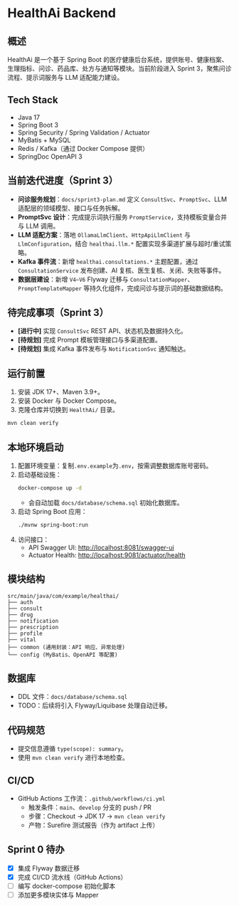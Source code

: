 # HealthAi Backend

## 概述
HealthAi 是一个基于 Spring Boot 的医疗健康后台系统，提供账号、健康档案、生理指标、问诊、药品库、处方与通知等模块。当前阶段进入 Sprint 3，聚焦问诊流程、提示词服务与 LLM 适配能力建设。

## Tech Stack
- Java 17
- Spring Boot 3
- Spring Security / Spring Validation / Actuator
- MyBatis + MySQL
- Redis / Kafka（通过 Docker Compose 提供）
- SpringDoc OpenAPI 3

## 当前迭代进度（Sprint 3）
- **问诊服务规划**：`docs/sprint3-plan.md` 定义 `ConsultSvc`、`PromptSvc`、LLM 适配层的领域模型、接口与任务拆解。
- **PromptSvc 设计**：完成提示词执行服务 `PromptService`，支持模板变量合并与 LLM 调用。
- **LLM 适配方案**：落地 `OllamaLlmClient`、`HttpApiLlmClient` 与 `LlmConfiguration`，结合 `healthai.llm.*` 配置实现多渠道扩展与超时/重试策略。
- **Kafka 事件流**：新增 `healthai.consultations.*` 主题配置，通过 `ConsultationService` 发布创建、AI 复核、医生复核、关闭、失败等事件。
- **数据层建设**：新增 `V4~V6` Flyway 迁移与 `ConsultationMapper`、`PromptTemplateMapper` 等持久化组件，完成问诊与提示词的基础数据结构。

## 待完成事项（Sprint 3）
- **[进行中]** 实现 `ConsultSvc` REST API、状态机及数据持久化。
- **[待规划]** 完成 Prompt 模板管理接口与多渠道配置。
- **[待规划]** 集成 Kafka 事件发布与 `NotificationSvc` 通知触达。

## 运行前置
1. 安装 JDK 17+、Maven 3.9+。
2. 安装 Docker 与 Docker Compose。
3. 克隆仓库并切换到 `HealthAi/` 目录。

```bash
mvn clean verify
```

## 本地环境启动
1. 配置环境变量：复制`.env.example`为`.env`，按需调整数据库账号密码。
2. 启动基础设施：
   ```bash
   docker-compose up -d
   ```
   - 会自动加载 `docs/database/schema.sql` 初始化数据库。
2. 启动 Spring Boot 应用：
   ```bash
   ./mvnw spring-boot:run
   ```
3. 访问接口：
   - API Swagger UI: [http://localhost:8081/swagger-ui](http://localhost:8081/swagger-ui)
   - Actuator Health: [http://localhost:9081/actuator/health](http://localhost:9081/actuator/health)

## 模块结构
```
src/main/java/com/example/healthai/
├── auth
├── consult
├── drug
├── notification
├── prescription
├── profile
├── vital
├── common (通用封装：API 响应、异常处理)
└── config (MyBatis、OpenAPI 等配置)
```

## 数据库
- DDL 文件：`docs/database/schema.sql`
- TODO：后续将引入 Flyway/Liquibase 处理自动迁移。

## 代码规范
- 提交信息遵循 `type(scope): summary`。
- 使用 `mvn clean verify` 进行本地检查。

## CI/CD
- GitHub Actions 工作流：`.github/workflows/ci.yml`
  - 触发条件：`main`、`develop` 分支的 push / PR
  - 步骤：Checkout → JDK 17 → `mvn clean verify`
  - 产物：Surefire 测试报告（作为 artifact 上传）

## Sprint 0 待办
- [x] 集成 Flyway 数据迁移
- [x] 完成 CI/CD 流水线（GitHub Actions）
- [ ] 编写 docker-compose 初始化脚本
- [ ] 添加更多模块实体与 Mapper
